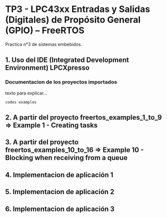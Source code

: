 # TP3 - LPC43xx Entradas y Salidas (Digitales) de Propósito General (GPIO) – FreeRTOS

Practica n°3 de sistemas embebidos.

## 1. Uso del IDE (Integrated Development Environment) LPCXpresso
### Documentacion de los proyectos importados

texto para explicar...
```
codes examples
```
## 2. A partir del proyecto freertos_examples_1_to_9 => Example 1 - Creating tasks



## 3. A partir del proyecto freertos_examples_10_to_16 => Example 10 - Blocking when receiving from a queue



## 4. Implementacion de aplicación 1



## 5. Implementacion de aplicación 2



## 6. Implementacion de aplicación 3
